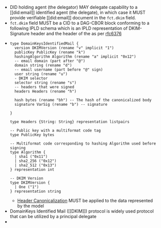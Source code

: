 - DID holding agent (the delegator) MAY delegate capability to a [[did:email]] identified agent (the delegate), in which case it MUST provide verifiable [[did:email]] document in the `fct.dkim` field.
- `fct.dkim` field MUST be a CID to a DAG-CBOR block conforming to a following IPLD schema which is an IPLD representation of DKIM-Signature header and the header of the as per [rfc6376](https://www.rfc-editor.org/rfc/rfc6376.html)
- ```ipldsch
  type DomainKeysIdentifiedMail {
    version DKIMVersion (rename "v" implicit "1")
    publicKey PublicKey (rename "k")
    hashingAlgorithm Algorithm (rename "a" implicit "0x12")
    -- email domain (part after "@")
    domain string (rename "d")
    -- email username (part before "@" sign)
    user string (rename "u")
    - DKIM selector
    selector string (rename "s")
    -- headers that were signed
    headers Headers (rename "h")
    
    hash bytes (rename "bh") -- The hash of the canonicalized body
    signature VarSig (rename "b") -- signature
    
  }
  
  type Headers {String: String} representation listpairs
  
  -- Public key with a multiformat code tag
  type PublicKey bytes
  
  -- Multiformat code corresponding to hashing Algorithm used before signing 
  type Algorithm {
    | sha1 ("0x11")
    | sha2_256 ("0x12")
    | sha2_512 ("0x13")
  } representation int
  
  -- DKIM Version
  type DKIMVersion {
    | One ("1")
  } representation string
  
  ```
	- [Header Canonicalization](https://www.rfc-editor.org/rfc/rfc6376.html#section-3.4.2) MUST be applied to the data represented by the model
- DomainKeys Identified Mail ([[DKIM]]) protocol is widely used protocol that can be utilized by a principal  delegate
-